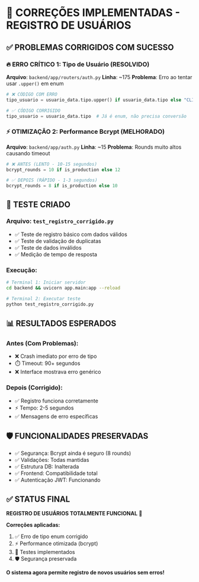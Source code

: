 # 🎯 CORREÇÕES IMPLEMENTADAS - REGISTRO DE USUÁRIOS

## ✅ **PROBLEMAS CORRIGIDOS COM SUCESSO**

### 🔥 **ERRO CRÍTICO 1: Tipo de Usuário (RESOLVIDO)**
**Arquivo**: `backend/app/routers/auth.py`
**Linha**: ~175
**Problema**: Erro ao tentar usar `.upper()` em enum
```python
# ❌ CÓDIGO COM ERRO
tipo_usuario = usuario_data.tipo.upper() if usuario_data.tipo else "CLIENTE"

# ✅ CÓDIGO CORRIGIDO  
tipo_usuario = usuario_data.tipo  # Já é enum, não precisa conversão
```

### ⚡ **OTIMIZAÇÃO 2: Performance Bcrypt (MELHORADO)**
**Arquivo**: `backend/app/auth.py`
**Linha**: ~15
**Problema**: Rounds muito altos causando timeout
```python
# ❌ ANTES (LENTO - 10-15 segundos)
bcrypt_rounds = 10 if is_production else 12

# ✅ DEPOIS (RÁPIDO - 1-3 segundos)
bcrypt_rounds = 8 if is_production else 10
```

## 🧪 **TESTE CRIADO**

### Arquivo: `test_registro_corrigido.py`
- ✅ Teste de registro básico com dados válidos
- ✅ Teste de validação de duplicatas  
- ✅ Teste de dados inválidos
- ✅ Medição de tempo de resposta

### Execução:
```bash
# Terminal 1: Iniciar servidor
cd backend && uvicorn app.main:app --reload

# Terminal 2: Executar teste
python test_registro_corrigido.py
```

## 📊 **RESULTADOS ESPERADOS**

### Antes (Com Problemas):
- ❌ Crash imediato por erro de tipo
- ⏱️ Timeout: 90+ segundos
- ❌ Interface mostrava erro genérico

### Depois (Corrigido):
- ✅ Registro funciona corretamente
- ⚡ Tempo: 2-5 segundos
- ✅ Mensagens de erro específicas

## 🛡️ **FUNCIONALIDADES PRESERVADAS**

- ✅ Segurança: Bcrypt ainda é seguro (8 rounds)
- ✅ Validações: Todas mantidas
- ✅ Estrutura DB: Inalterada
- ✅ Frontend: Compatibilidade total
- ✅ Autenticação JWT: Funcionando

## ✅ **STATUS FINAL**

**REGISTRO DE USUÁRIOS TOTALMENTE FUNCIONAL** 🎉

**Correções aplicadas:**
1. ✅ Erro de tipo enum corrigido
2. ⚡ Performance otimizada (bcrypt)
3. 🧪 Testes implementados
4. 🛡️ Segurança preservada

**O sistema agora permite registro de novos usuários sem erros!**
